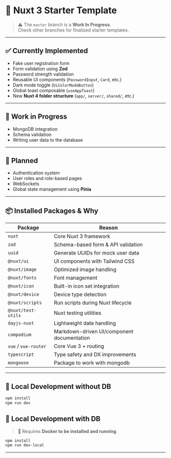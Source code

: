 # 🚀 Nuxt 3 Starter Template

> ⚠️ The `master` branch is a **Work In Progress**.  
> Check other branches for finalized starter templates.

---

## ✅ Currently Implemented

- Fake user registration form
- Form validation using **Zod**
- Password strength validation
- Reusable UI components (`PasswordInput`, `Card`, etc.)
- Dark mode toggle (`UiColorModeButton`)
- Global toast composable (`useAppToast`)
- New **Nuxt 4 folder structure** (`app/`, `server/`, `shared/`, etc.)

---

## 🔧 Work in Progress

- MongoDB integration
- Schema validation
- Writing user data to the database

---

## 🧭 Planned

- Authentication system
- User roles and role-based pages
- WebSockets
- Global state management using **Pinia**

---

## 📦 Installed Packages & Why

| Package              | Reason                                     |
| -------------------- | ------------------------------------------ |
| `nuxt`               | Core Nuxt 3 framework                      |
| `zod`                | Schema-based form & API validation         |
| `uuid`               | Generate UUIDs for mock user data          |
| `@nuxt/ui`           | UI components with Tailwind CSS            |
| `@nuxt/image`        | Optimized image handling                   |
| `@nuxt/fonts`        | Font management                            |
| `@nuxt/icon`         | Built-in icon set integration              |
| `@nuxt/device`       | Device type detection                      |
| `@nuxt/scripts`      | Run scripts during Nuxt lifecycle          |
| `@nuxt/test-utils`   | Nuxt testing utilities                     |
| `dayjs-nuxt`         | Lightweight date handling                  |
| `compodium`          | Markdown-driven UI/component documentation |
| `vue` / `vue-router` | Core Vue 3 + routing                       |
| `typescript`         | Type safety and DX improvements            |
| `mongoose`           | Package to work with mongodb               |

---

## 🧪 Local Development without DB

```bash
npm install
npm run dev
```

## 🧪 Local Development with DB

> 🐳 Requires **Docker to be installed and running**.

```bash
npm install
npm run dev-local
```

---
